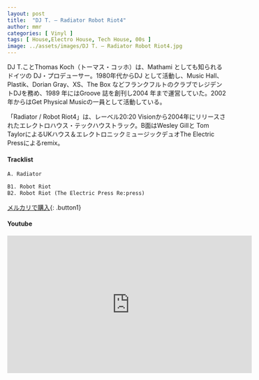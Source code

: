 ```yaml
---
layout: post
title:  "DJ T. – Radiator Robot Riot4"
author: mmr
categories: [ Vinyl ]
tags: [ House,Electro House, Tech House, 00s ]
image: ../assets/images/DJ T. – Radiator Robot Riot4.jpg
---
```


DJ T.ことThomas Koch（トーマス・コッホ）は、Mathami としても知られるドイツの DJ・プロデューサー。1980年代からDJ として活動し、Music Hall、Plastik、Dorian Gray、XS、The Box などフランクフルトのクラブでレジデントDJを務め、1989 年にはGroove 誌を創刊し2004 年まで運営していた。2002年からはGet Physical Musicの一員として活動している。

「Radiator / Robot Riot4」は、レーベル20:20 Visionから2004年にリリースされたエレクトロハウス・テックハウストラック。B面はWesley Gillと Tom TaylorによるUKハウス＆エレクトロニックミュージックデュオThe Electric Pressによるremix。

#### Tracklist
```md
A. Radiator

B1. Robot Riot
B2. Robot Riot (The Electric Press Re:press)
```

[メルカリで購入](https://jp.mercari.com/item/m83917450638?afid=6142608987){: .button1}

#### Youtube
<iframe width="560" height="315" src="https://www.youtube.com/embed/c-zFws28f3A?si=KJIzf3QwLQnnVUN8" title="YouTube video player" frameborder="0" allow="accelerometer; autoplay; clipboard-write; encrypted-media; gyroscope; picture-in-picture; web-share" referrerpolicy="strict-origin-when-cross-origin" allowfullscreen></iframe>